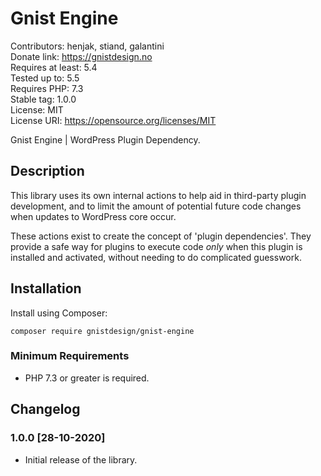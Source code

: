 # Gnist Engine

Contributors: henjak, stiand, galantini  
Donate link: https://gnistdesign.no  
Requires at least: 5.4  
Tested up to: 5.5  
Requires PHP: 7.3  
Stable tag: 1.0.0  
License: MIT  
License URI: https://opensource.org/licenses/MIT  

Gnist Engine | WordPress Plugin Dependency.   

## Description

This library uses its own internal actions to help aid in third-party plugin
development, and to limit the amount of potential future code changes when
updates to WordPress core occur.

These actions exist to create the concept of 'plugin dependencies'. They
provide a safe way for plugins to execute code *only* when this plugin is
installed and activated, without needing to do complicated guesswork.

## Installation

Install using Composer:

`composer require gnistdesign/gnist-engine`

### Minimum Requirements

* PHP 7.3 or greater is required.

## Changelog

### 1.0.0 [28-10-2020]

* Initial release of the library.